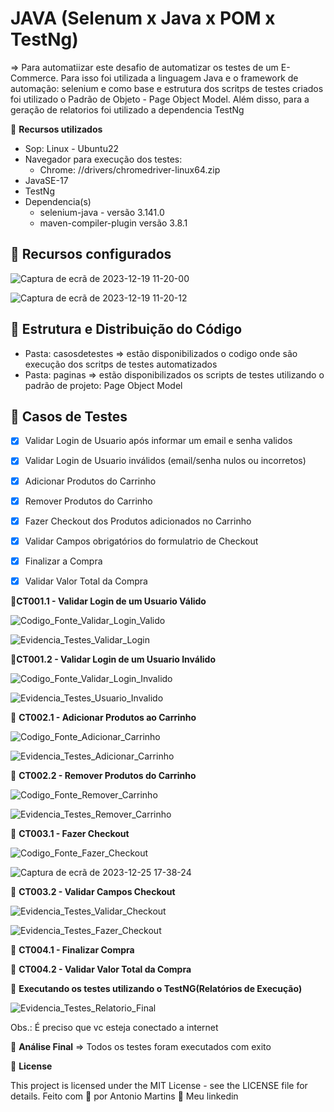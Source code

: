 # JAVA (Selenum x Java x POM x TestNg)

=> Para automatiizar este desafio de automatizar os testes de um E-Commerce. Para isso foi utilizada a linguagem Java e o framework de automação: selenium e como base e estrutura dos scritps de testes criados foi utilizado o Padrão de Objeto - Page Object Model. Além disso, para a geração de relatorios foi utilizado a dependencia TestNg

🚀 **Recursos utilizados**
- Sop: Linux - Ubuntu22
- Navegador para execução dos testes:
    - Chrome: //drivers/chromedriver-linux64.zip
- JavaSE-17
- TestNg
- Dependencia(s)
   - selenium-java - versão 3.141.0
   - maven-compiler-plugin versão 3.8.1
## 🔖 Recursos configurados
![Captura de ecrã de 2023-12-19 11-20-00](https://github.com/antoniogmartins/Interfaces/assets/35534493/07f89c8d-e880-41c9-b9de-61c67c49a18b)

![Captura de ecrã de 2023-12-19 11-20-12](https://github.com/antoniogmartins/Interfaces/assets/35534493/1c5cbdd8-df28-4022-b232-891cc6b40987)

## 🔖 Estrutura e Distribuição do Código
- Pasta: casosdetestes => estão disponibilizados o codigo onde são execução dos scritps de testes automatizados
- Pasta: paginas => estão disponibilizados os scripts de testes utilizando o padrão de projeto: Page Object Model

## 🔖 Casos de Testes
- [X] Validar Login de Usuario após informar um email e senha validos
- [X] Validar Login de Usuario inválidos (email/senha nulos ou incorretos)
- [X] Adicionar Produtos do Carrinho
- [X] Remover Produtos do Carrinho
- [X] Fazer Checkout dos Produtos adicionados no Carrinho
- [X] Validar Campos obrigatórios do formulatrio de Checkout
- [X] Finalizar a Compra
- [X] Validar Valor Total da Compra


🚀**CT001.1 - Validar Login de um Usuario Válido**

![Codigo_Fonte_Validar_Login_Valido](https://github.com/antoniogmartins/Interfaces/assets/35534493/e5c3083a-a67d-4462-bee9-ab32b57c5d6c)

![Evidencia_Testes_Validar_Login](https://github.com/antoniogmartins/Interfaces/assets/35534493/ddb150dd-5910-49e0-a7ff-afb129f66719)

🚀**CT001.2 - Validar Login de um Usuario Inválido**

![Codigo_Fonte_Validar_Login_Invalido](https://github.com/antoniogmartins/Interfaces/assets/35534493/cfeca5ae-0e9b-4f3e-ad1a-b7a54b184398)

![Evidencia_Testes_Usuario_Invalido](https://github.com/antoniogmartins/Interfaces/assets/35534493/0a4a0083-b211-48d8-967f-5e8e7eb1127a)

🚀 **CT002.1 - Adicionar Produtos ao Carrinho**

![Codigo_Fonte_Adicionar_Carrinho](https://github.com/antoniogmartins/Interfaces/assets/35534493/27dfe5fb-f6a6-42bf-849b-b8fe8085c188)

![Evidencia_Testes_Adicionar_Carrinho](https://github.com/antoniogmartins/Interfaces/assets/35534493/c81eae87-7b70-4b1d-8815-4cbd623058c2)

🚀 **CT002.2 - Remover Produtos do Carrinho**

![Codigo_Fonte_Remover_Carrinho](https://github.com/antoniogmartins/Interfaces/assets/35534493/1419ddc4-6259-460f-bd75-003c4727bc69)

![Evidencia_Testes_Remover_Carrinho](https://github.com/antoniogmartins/Interfaces/assets/35534493/a0d27cb0-4869-404b-a669-963924aa2747)

🚀 **CT003.1 - Fazer Checkout**

![Codigo_Fonte_Fazer_Checkout](https://github.com/antoniogmartins/Interfaces/assets/35534493/13d0df0d-dbf3-4800-bb5f-ecda4721f0f4)

![Captura de ecrã de 2023-12-25 17-38-24](https://github.com/antoniogmartins/Interfaces/assets/35534493/46987c45-8686-4cf5-bac5-412e0c15aae8)

🚀 **CT003.2 - Validar Campos Checkout**

![Evidencia_Testes_Validar_Checkout](https://github.com/antoniogmartins/Interfaces/assets/35534493/7a0f9c01-d760-4d56-8158-43875e7cf534)

![Evidencia_Testes_Fazer_Checkout](https://github.com/antoniogmartins/Interfaces/assets/35534493/022166f9-bd2d-4b6d-83ff-a00eb62707d8)

🚀 **CT004.1 - Finalizar Compra**



🚀 **CT004.2 - Validar Valor Total da Compra**



🚀 **Executando os testes utilizando o TestNG(Relatórios de Execução)**

![Evidencia_Testes_Relatorio_Final](https://github.com/antoniogmartins/Interfaces/assets/35534493/be6b05e7-698b-4cbc-ad1c-375a3566ec1b)

Obs.: É preciso que vc esteja conectado a internet

🚀 **Análise Final**
=> Todos os testes foram executados com exito

📝 **License**

This project is licensed under the MIT License - see the LICENSE file for details.
Feito com 💜  por Antonio Martins 👋   Meu linkedin


